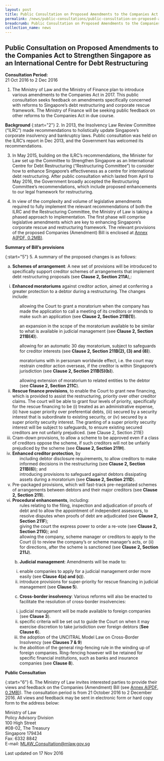 ```yaml
---
layout: post
title: Public Consultation on Proposed Amendments to the Companies Act to Strengthen Singapore as an International Centre for Debt Restructuring
permalink: /news/public-consultations/public-consultation-on-proposed-amendments-to-the-companies-act-/
breadcrumb: Public Consultation on Proposed Amendments to the Companies Act to Strengthen Singapore as an International Centre for Debt Restructuring
collection_name: news
---
```


Public Consultation on Proposed Amendments to the Companies Act to Strengthen Singapore as an International Centre for Debt Restructuring
---

**Consultation Period:**  
21 Oct 2016 to 2 Dec 2016

1. The Ministry of Law and the Ministry of Finance plan to introduce various amendments to the Companies Act in 2017. This public consultation seeks feedback on amendments specifically concerned with reforms to Singapore’s debt restructuring and corporate rescue framework. The Ministry of Finance will be seeking public feedback on other reforms to the Companies Act in due course.

**Background**
{:start="2"}
2. In 2013, the Insolvency Law Review Committee (“ILRC”) made recommendations to holistically update Singapore’s corporate insolvency and bankruptcy laws. Public consultation was held on the ILRC’s report in Dec 2013, and the Government has welcomed its recommendations.

3. In May 2015, building on the ILRC’s recommendations, the Minister for Law set up the Committee to Strengthen Singapore as an International Centre for Debt Restructuring (“Restructuring Committee”) to consider how to enhance Singapore’s effectiveness as a centre for international debt restructuring. After public consultation which lasted from April to May 2016, the Government broadly accepted the Restructuring Committee’s recommendations, which include proposed enhancements to our legal framework for restructuring.

4. In view of the complexity and volume of legislative amendments required to fully implement the relevant recommendations of both the ILRC and the Restructuring Committee, the Ministry of Law is taking a phased approach to implementation. The first phase will comprise legislative amendments which are key to enhancing Singapore’s corporate rescue and restructuring framework. The relevant provisions of the proposed Companies (Amendment) Bill is enclosed at [Annex A(PDF, 0.2MB)](/files/news/public-consultations/2016/10/CAB.pdf).

**Summary of Bill’s provisions**

{:start="5"}
5. A summary of the proposed changes is as follows:

<ol style="list-style-type:lower-alpha" start="1">
 <li><b>Schemes of arrangement</b>: A new set of provisions will be introduced to specifically support creditor schemes of
  arrangements that implement debt restructuring proposals (see <b>Clause 2,  Section 211A</b>),:
 </ol>
  <ol style="list-style-type:lower-roman">
   <li><b>Enhanced moratoriums</b> against creditor action, aimed at conferring a greater protection to a debtor during a
    restructuring. The changes include:</li>
    <ul>allowing the Court to grant a moratorium when the company has made the application to call a meeting of its
     creditors or intends to make such an application (see <b>Clause 2, Section 211B(1)</b>).</ul>
    <ul>an expansion in the scope of the moratorium available to be similar to what is available in judicial management (see
     <b>Clause 2, Section 211B(4)</b>).</ul>
    <ul>allowing for an automatic 30 day moratorium, subject to safeguards for creditor interests (see <b>Clause 2, Section
     211B(2), (3) and (8)</b>).</ul>
    <ul>moratoriums with in personam worldwide effect, i.e. the court may restrain creditor action overseas, if the creditor
     is within Singapore’s jurisdiction (see <b>Clause 2, Section 211B(5)(b)</b>).</ul>
    <ul>allowing extension of moratorium to related entities to the debtor (see <b>Clause 2, Section 211C</b>).</ul>
   
   <li><b>Rescue finance provisions</b>, to enable the Court to grant new financing, which is provided to assist the restructuring,
    priority over other creditor claims. The court will be able to grant four levels of priority, specifically for the
    rescue financing to be (i) treated as an administrative expense, (ii) have super priority over preferential debts, (iii)
    secured by a security interest that is subordinate to existing security, or (iv) secured by a super priority security
    interest. The granting of a super priority security interest will be subject to safeguards, to ensure existing secured
    creditors are not unfairly prejudiced. (see Clause 2,  Section 211E)</li>
    <li>Cram-down provisions, to allow a scheme to be approved even if a class of creditors oppose the scheme, if such
 creditors will not be unfairly prejudiced by the scheme (see <b>Clause 2, Section 211H</b>).</li>
    <li><b>Enhanced creditor protection</b>, by
    <ul>including debtor disclosure requirements, to allow creditors to make informed decisions in the restructuring (see
     <b>Clause 2, Section 211B(6)</b>); and</ul>
 <ul> introducing provisions to safeguard against debtors dissipating assets during a moratorium (see <b>Clause 2, Section
  211D</b>).</ul>
</li>
   <li>Pre-packaged provisions, which will fast-track pre-negotiated schemes of arrangements between debtors and their major creditors (see <b>Clause 2, Section 211I</b>).</li>
 <li><b>Procedural enhancements</b>, including:
 <ul>rules relating to the filing, inspection and adjudication of proofs of debt and to allow the appointment of independent assessors, to resolve disputes when proofs of debt are adjudicated (see <b>Clause 2, Section 211F</b>);</ul>
 <ul>giving the court the express power to order a re-vote (see <b>Clause 2, Section 211G</b>); and</ul>
 <ul>allowing the company, scheme manager or creditors to apply to the Court (i) to review the company’s or scheme manager’s acts, or (ii) for directions, after the scheme is sanctioned (see <b>Clause 2, Section 211J</b>).</ul>
 
</li>
<ol style="list-style-type:lower-alpha" start="2">
<li><b>Judicial management</b>: Amendments will be made to:
 </ol>
 <ol style="list-style-type:lower-roman">
  <li>enable companies to apply for a judicial management order more easily (see <b>Clause 4(a) and (c)</b>).</li>
  <li>introduce provisions for super-priority for rescue financing in judicial management (see <b>Clause 5</b>).</li>
 </ol>
</li>
<ol style="list-style-type:lower-alpha" start="3">
<li><b>Cross-border insolvency</b>: Various reforms will also be enacted to facilitate the resolution of cross-border insolvencies:
 </ol>
 <ol style="list-style-type:lower-roman">
  <li>judicial management will be made available to foreign companies (see <b>Clause 3</b>).</li>
  <li>specific criteria will be set out to guide the Court on when it may exercise discretion to take jurisdiction over foreign debtors (<b>See Clause 6</b>).</li>
  <li>the adoption of the UNCITRAL Model Law on Cross-Border Insolvency (see <b>Clauses 7 & 9</b>)</li>
  <li>the abolition of the general ring-fencing rule in the winding up of foreign companies. Ring-fencing however will be retained for specific financial institutions, such as banks and insurance companies (see <b>Clause 8</b>).</li>
 </ol>
 </li>
  </ol>
 </li>
</ol>

**Public Consultation**

{:start="6"}
6. The Ministry of Law invites interested parties to provide their views and feedback on the Companies (Amendment) Bill (see [Annex A(PDF, 0.2MB)](/files/news/public-consultations/2016/10/CAB.pdf)). The consultation period is from 21 October 2016 to 2 December 2016. All views and feedback may be sent in electronic form or hard copy form to the address below:

<p class="address-centered">Ministry of Law<br>
 Policy Advisory Division<br>
 100 High Street<br>
 #08-02, The Treasury<br>
 Singapore 179434<br>
 Fax: 6332 8842<br>
 E-mail: <a href="mailto:MLAW_Consultation@mlaw.gov.sg">MLAW_Consultation@mlaw.gov.sg</a>
</p>

<p class="right-side-updated">Last updated on 17 Nov 2016</p>
  
  



